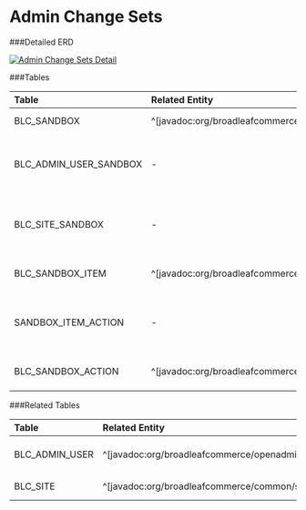 # Admin Change Sets



###Detailed ERD

[![Admin Change Sets Detail](dataModel/AdminChangeSetsDetailedERD.png)](_img/dataModel/AdminChangeSetsDetailedERD.png)

###Tables

| Table               | Related Entity    | Description                                         |
|:--------------------|:------------------|:----------------------------------------------------|
|BLC_SANDBOX          | ^[javadoc:org/broadleafcommerce/common/sandbox/domain/SandBox]          | Represents a sandbox.  |
|BLC_ADMIN_USER_SANDBOX   | -      | Cross reference table that points to an admin user.  |
|BLC_SITE_SANDBOX     | -          | Cross reference table that points to a site.  |
|BLC_SANDBOX_ITEM     | ^[javadoc:org/broadleafcommerce/openadmin/server/domain/SandBoxItem]          | Represents a sandbox item.  |
|SANDBOX_ITEM_ACTION  | -          | Cross reference table that points to an action.  |
|BLC_SANDBOX_ACTION   | ^[javadoc:org/broadleafcommerce/openadmin/server/domain/SandBoxAction]          | Represents a sandbox action.  |

###Related Tables

| Table               | Related Entity    | Description                                         |
|:--------------------|:------------------|:----------------------------------------------------|
|BLC_ADMIN_USER       | ^[javadoc:org/broadleafcommerce/openadmin/server/security/domain/AdminUser]          | Represents an admin user.  |
|BLC_SITE             | ^[javadoc:org/broadleafcommerce/common/site/domain/Site]         | Represents a site.  |
